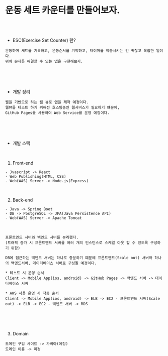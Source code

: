# 운동 세트 카운터를 만들어보자.

<br /><br />

* ESC(Exercise Set Counter) 란?
```
운동하며 세트를 기록하고, 운동순서를 기억하고, 타이머를 작동시키는 건 귀찮고 복잡한 일이다.
위에 문제를 해결할 수 있는 앱을 구현해보자.
```

<br/><br/><br/>

* 개발 정리
```
웹을 기반으로 하는 웹 뷰로 앱을 제작 예정이다.
웹뷰를 테스트 하기 위해선 호스팅중인 웹서비스가 필요하기 떄문에,
GitHub Pages를 사용하여 Web Service를 운영 예정이다.
```

<br/><br/><br/>

* 개발 스택

<br />

1. Front-end
```
- Jvascript -> React
- Web Publishing(HTML, CSS)
- Web(WAS) Server -> Node.js(Express)
```

<br />

2. Back-end
```
- Java -> Spring Boot
- DB -> PostgreSQL -> JPA(Java Persistence API)
- Web(WAS) Server -> Apache Tomcat
```

<br />

```
프론트엔드 서버와 백엔드 서버를 분리했다.
(트래픽 증가 시 프론트엔드 서버를 여러 개의 인스턴스로 스케일 아웃 할 수 있도록 구성하기 위함)

DB에 접근하는 백엔드 서버는 하나로 충분하기 떄문에 프론트엔드(Scale out) 서버와 하나의 백엔드서버, 데이터베이스 서버로 구성될 예정이다.

* 테스트 시 운영 순서
Client -> Mobile App(ios, android) -> GitHub Pages -> 백엔드 서버 -> 데이터베이스 서버

* AWS 사용 운영 시 작동 순서
Client -> Mobile App(ios, android) -> ELB -> EC2 - 프론트엔드 서버(Scale out) -> ELB -> EC2 - 백엔드 서버 -> RDS
```
<br /><br /><br />

3. Domain
```
도메인 구입 사이트 -> 가비아(예정)
도메인 이름 -> 미정
```

